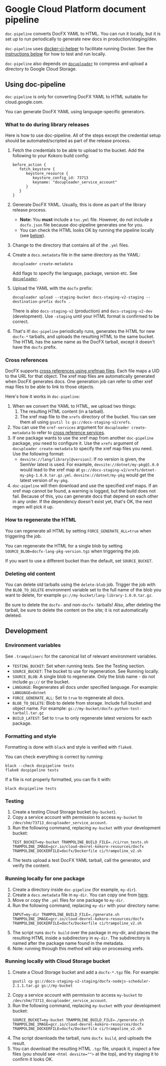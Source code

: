 # Google Cloud Platform document pipeline

`doc-pipeline` converts DocFX YAML to HTML. You can run it locally, but it is set
up to run periodically to generate new docs in production/staging/dev.

`doc-pipeline` uses
[docker-ci-helper](https://github.com/GoogleCloudPlatform/docker-ci-helper) to
facilitate running Docker. See the [instructions below](#running-locally) for
how to test and run locally.

`doc-pipeline` also depends on
[`docuploader`](https://github.com/googleapis/docuploader) to compress and
upload a directory to Google Cloud Storage.

## Using doc-pipeline

`doc-pipeline` is only for converting DocFX YAML to HTML suitable for
cloud.google.com.

You can generate DocFX YAML using language-specific generators.

### What to do during library releases

Here is how to use doc-pipeline. All of the steps except the credential setup
should be automated/scripted as part of the release process.

1. Fetch the credentials to be able to upload to the bucket. Add the following
   to your Kokoro build config:
   ```
   before_action {
      fetch_keystore {
         keystore_resource {
            keystore_config_id: 73713
            keyname: "docuploader_service_account"
         }
      }
   }
   ```
1. Generate DocFX YAML. Usually, this is done as part of the library release
   process.

   * **Note:** You **must** include a `toc.yml` file. However, do not include a
     `docfx.json` file because doc-pipeline generates one for you.
   * You can check the HTML looks OK by running the pipeline locally (see
     [below](#running-locally)).
1. Change to the directory that contains all of the `.yml` files.
1. Create a `docs.metadata` file in the same directory as the YAML:
   ```
   docuploader create-metadata
   ```
   
   Add flags to specify the language, package, version etc. See
   [`docuploader`](https://pypi.org/project/gcp-docuploader).
1. Upload the YAML with the `docfx` prefix:
   ```
   docuploader upload --staging-bucket docs-staging-v2-staging --destination-prefix docfx .
   ```

   There is also `docs-staging-v2` (production) and `docs-staging-v2-dev`
   (development). Use `-staging` until your HTML format is confirmed to be
   correct.
1. That's it! `doc-pipeline` periodically runs, generates the HTML for new
   `docfx-*` tarballs, and uploads the resulting HTML to the same bucket. The
   HTML has the same name as the DocFX tarball, except it doesn't have the
   `docfx` prefix.

### Cross references

DocFX supports [cross references using xrefmap files](https://dotnet.github.io/docfx/tutorial/links_and_cross_references.html#using-cross-reference).
Each file maps a UID to the URL for that object. The xref map files are
automatically generated when DocFX generates docs. One generation job can refer
to other xref map files to be able to link to those objects.

Here's how it works in `doc-pipeline`:

1. When we convert the YAML to HTML, we upload two things:
   1. The resulting HTML content (in a tarball).
   1. The xref map file to the `xrefs` directory of the bucket. You can see them
      all using `gsutil ls gs://docs-staging-v2/xrefs`.
1. You can use the `xref-services` argument for `docuploader create-metadata`
   to refer to
   [cross reference services](https://dotnet.github.io/docfx/tutorial/links_and_cross_references.html#cross-reference-services).
1. If one package wants to use the xref map from another `doc-pipeline` package,
   you need to configure it. Use the `xrefs` argument of `docuploader create-metadata`
   to specify the xref map files you need. Use the following format:
      * `devsite://lang/library[@version]`: If no version
        is given, the SemVer latest is used. For example,
        `devsite://dotnet/my-pkg@1.0.0` would lead to the xref
        map at `gs://docs-staging-v2/xrefs/dotnet-my-pkg-1.0.0.tar.gz.yml`.
        `devsite://dotnet/my-pkg` would get the latest version of `my-pkg`.
1. `doc-pipeline` will then download and use the specified xref maps. If an xref map cannot
   be found, a warning is logged, but the build does not fail. Because of this,
   you can generate docs that depend on each other in any order. If the dependency
   doesn't exist yet, that's OK, the next regen will pick it up.

### How to regenerate the HTML

You can regenerate all HTML by setting `FORCE_GENERATE_ALL=true` when triggering
the job.

You can regenerate the HTML for a single blob by setting
`SOURCE_BLOB=docfx-lang-pkg-version.tgz` when triggering the job.

If you want to use a different bucket than the default, set `SOURCE_BUCKET`.

### Deleting old content

You can delete old tarballs using the `delete-blob` job. Trigger the job with
the `BLOB_TO_DELETE` environment variable set to the full name of the blob
you want to delete, for example `gs://my-bucket/lang-library-1.0.0.tar.gz`.

Be sure to delete the `docfx-` and non-`docfx-` tarballs! Also, after deleting
the tarball, be sure to delete the content on the site; it is not automatically
deleted.

## Development

### Environment variables

See `.trampolinerc` for the canonical list of relevant environment variables.

* `TESTING_BUCKET`: Set when running tests. See the Testing section.
* `SOURCE_BUCKET`: The bucket to use for regeneration. See Running locally.
* `SOURCE_BLOB`: A single blob to regenerate. Only the blob name - do not
  include `gs://` or the bucket.
* `LANGUAGE`: Regenerates all docs under specified language. For example: `LANGUAGE=dotnet`
* `FORCE_GENERATE_ALL`: Set to `true` to regenerate all docs.
* `BLOB_TO_DELETE`: Blob to delete from storage. Include full bucket and object name. For
  example: `gs://my-bucket/docfx-python-test-tarball.tar.gz`
* `BUILD_LATEST`: Set to `true` to only regenerate latest versions for each package.

### Formatting and style

Formatting is done with `black` and style is verified with `flake8`.

You can check everything is correct by running:
```
black --check docpipeline tests
flake8 docpipeline tests
```

If a file is not properly formatted, you can fix it with:
```
black docpipeline tests
```

### Testing

1. Create a testing Cloud Storage bucket (`my-bucket`).
1. Copy a service account with permission to access `my-bucket` to
   `/dev/shm/73713_docuploader_service_account`.
1. Run the following command, replacing `my-bucket` with your development bucket:
   ```
   TEST_BUCKET=my-bucket TRAMPOLINE_BUILD_FILE=./ci/run_tests.sh TRAMPOLINE_IMAGE=gcr.io/cloud-devrel-kokoro-resources/docfx TRAMPOLINE_DOCKERFILE=docfx/Dockerfile ci/trampoline_v2.sh
   ```
1. The tests upload a test DocFX YAML tarball, call the generator, and verify
   the content.

### Running locally for one package

1. Create a directory inside `doc-pipeline` (for example, `my-dir`).
1. Create a `docs.metadata` file in `my-dir`. You can copy one from [here](https://github.com/googleapis/doc-pipeline/blob/master/testdata/docs.metadata).
1. Move or copy the `.yml` files for one package to `my-dir`.
1. Run the following command, replacing `my-dir` with your directory name:
   ```
   INPUT=my-dir TRAMPOLINE_BUILD_FILE=./generate.sh TRAMPOLINE_IMAGE=gcr.io/cloud-devrel-kokoro-resources/docfx TRAMPOLINE_DOCKERFILE=docfx/Dockerfile ci/trampoline_v2.sh
   ```
1. The script runs `docfx build` over the package in my-dir, and places the
   resulting HTML inside a subdirectory in `my-dir`. The subdirectory is
   named after the package name found in the metadata.
1. Note: running through this method will skip on processing xrefs.

### Running locally with Cloud Storage bucket

1. Create a Cloud Storage bucket and add a `docfx-*.tgz` file. For example:
   ```
   gsutil cp gs://docs-staging-v2-staging/docfx-nodejs-scheduler-2.1.1.tar.gz gs://my-bucket
   ```
1. Copy a service account with permission to access `my-bucket` to
   `/dev/shm/73713_docuploader_service_account`.
1. Run the following command, replacing `my-bucket` with your development bucket:
   ```
   SOURCE_BUCKET=my-bucket TRAMPOLINE_BUILD_FILE=./generate.sh TRAMPOLINE_IMAGE=gcr.io/cloud-devrel-kokoro-resources/docfx TRAMPOLINE_DOCKERFILE=docfx/Dockerfile ci/trampoline_v2.sh
   ```
1. The script downloads the tarball, runs `docfx build`, and uploads the result.
1. You can download the resulting HTML `.tgz` file, unpack it, inspect a few
   files (you should see `<html devsite="">` at the top), and try staging it to
   confirm it looks OK.
